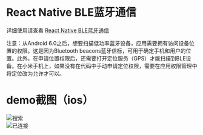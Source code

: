 # React Native BLE蓝牙通信
详细使用请查看 [React Native BLE蓝牙通信](http://blog.csdn.net/withings/article/details/71378562)

<!-- 如果在项目中使用了AndroidX，在安装react-native-ble-manager或yarn install后请执行npx jetify命令 -->

注意：从Android 6.0之后，想要扫描低功率蓝牙设备，应用需要拥有访问设备位置的权限。这是因为Bluetooth beacons蓝牙信标，可用于确定手机和用户的位置。此外，在申请位置权限后，还需要打开定位服务（GPS）才能扫描到BLE设备。在小米手机上，如果没有在代码中手动申请定位权限，需要在应用权限管理中将定位改为允许才可以。

# demo截图（ios）
![搜索](https://github.com/zhanguangao/react-native-ble-manager-demo/blob/master/screenshot/scan.png?raw=true)
<br>
![已连接](https://github.com/zhanguangao/react-native-ble-manager-demo/blob/master/screenshot/connect.png?raw=true)
